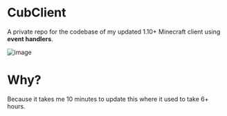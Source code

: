 # CubClient

A private repo for the codebase of my updated 1.10+ Minecraft client using **event handlers**.

![image](http://upload.blueberrypancak.es/tUhzitQ.png)

# Why?

Because it takes me 10 minutes to update this where it used to take 6+ hours.
